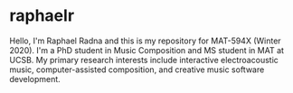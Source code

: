 # raphaelr

Hello, I'm Raphael Radna and this is my repository for MAT-594X (Winter 2020). I'm a PhD student in Music Composition and MS student in MAT at UCSB. My primary research interests include interactive electroacoustic music, computer-assisted composition, and creative music software development.
